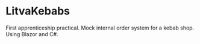 # LitvaKebabs
First apprenticeship practical. Mock internal order system for a kebab shop. Using Blazor and C#.
